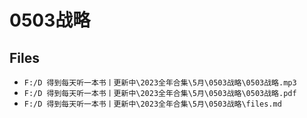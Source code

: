 # 0503战略

## Files

- `F:/D 得到每天听一本书丨更新中\2023全年合集\5月\0503战略\0503战略.mp3`
- `F:/D 得到每天听一本书丨更新中\2023全年合集\5月\0503战略\0503战略.pdf`
- `F:/D 得到每天听一本书丨更新中\2023全年合集\5月\0503战略\files.md`
